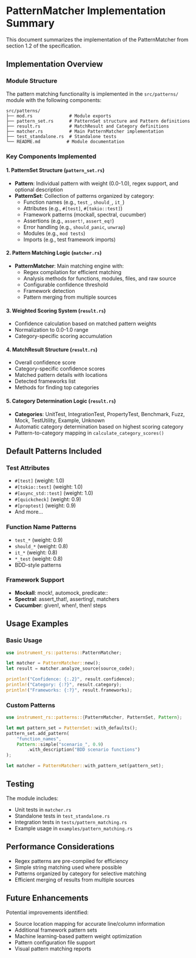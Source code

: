 # PatternMatcher Implementation Summary

This document summarizes the implementation of the PatternMatcher from section 1.2 of the specification.

## Implementation Overview

### Module Structure
The pattern matching functionality is implemented in the `src/patterns/` module with the following components:

```
src/patterns/
├── mod.rs              # Module exports
├── pattern_set.rs      # PatternSet structure and Pattern definitions
├── result.rs           # MatchResult and Category definitions
├── matcher.rs          # Main PatternMatcher implementation
├── test_standalone.rs  # Standalone tests
└── README.md          # Module documentation
```

### Key Components Implemented

#### 1. PatternSet Structure (`pattern_set.rs`)
- **Pattern**: Individual pattern with weight (0.0-1.0), regex support, and optional description
- **PatternSet**: Collection of patterns organized by category:
  - Function names (e.g., `test_`, `should_`, `it_`)
  - Attributes (e.g., `#[test]`, `#[tokio::test]`)
  - Framework patterns (mockall, spectral, cucumber)
  - Assertions (e.g., `assert!`, `assert_eq!`)
  - Error handling (e.g., `should_panic`, `unwrap`)
  - Modules (e.g., `mod tests`)
  - Imports (e.g., test framework imports)

#### 2. Pattern Matching Logic (`matcher.rs`)
- **PatternMatcher**: Main matching engine with:
  - Regex compilation for efficient matching
  - Analysis methods for functions, modules, files, and raw source
  - Configurable confidence threshold
  - Framework detection
  - Pattern merging from multiple sources

#### 3. Weighted Scoring System (`result.rs`)
- Confidence calculation based on matched pattern weights
- Normalization to 0.0-1.0 range
- Category-specific scoring accumulation

#### 4. MatchResult Structure (`result.rs`)
- Overall confidence score
- Category-specific confidence scores
- Matched pattern details with locations
- Detected frameworks list
- Methods for finding top categories

#### 5. Category Determination Logic (`result.rs`)
- **Categories**: UnitTest, IntegrationTest, PropertyTest, Benchmark, Fuzz, Mock, TestUtility, Example, Unknown
- Automatic category determination based on highest scoring category
- Pattern-to-category mapping in `calculate_category_scores()`

## Default Patterns Included

### Test Attributes
- `#[test]` (weight: 1.0)
- `#[tokio::test]` (weight: 1.0)
- `#[async_std::test]` (weight: 1.0)
- `#[quickcheck]` (weight: 0.9)
- `#[proptest]` (weight: 0.9)
- And more...

### Function Name Patterns
- `test_*` (weight: 0.9)
- `should_*` (weight: 0.8)
- `it_*` (weight: 0.8)
- `*_test` (weight: 0.8)
- BDD-style patterns

### Framework Support
- **Mockall**: mock!, automock, predicate::
- **Spectral**: assert_that!, asserting!, matchers
- **Cucumber**: given!, when!, then! steps

## Usage Examples

### Basic Usage
```rust
use instrument_rs::patterns::PatternMatcher;

let matcher = PatternMatcher::new();
let result = matcher.analyze_source(source_code);

println!("Confidence: {:.2}", result.confidence);
println!("Category: {:?}", result.category);
println!("Frameworks: {:?}", result.frameworks);
```

### Custom Patterns
```rust
use instrument_rs::patterns::{PatternMatcher, PatternSet, Pattern};

let mut pattern_set = PatternSet::with_defaults();
pattern_set.add_pattern(
    "function_names",
    Pattern::simple("scenario_", 0.9)
        .with_description("BDD scenario functions")
);

let matcher = PatternMatcher::with_pattern_set(pattern_set);
```

## Testing

The module includes:
- Unit tests in `matcher.rs`
- Standalone tests in `test_standalone.rs`
- Integration tests in `tests/pattern_matching.rs`
- Example usage in `examples/pattern_matching.rs`

## Performance Considerations

- Regex patterns are pre-compiled for efficiency
- Simple string matching used where possible
- Patterns organized by category for selective matching
- Efficient merging of results from multiple sources

## Future Enhancements

Potential improvements identified:
- Source location mapping for accurate line/column information
- Additional framework pattern sets
- Machine learning-based pattern weight optimization
- Pattern configuration file support
- Visual pattern matching reports